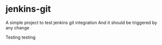 # jenkins-git
A simple project to test jenkins git integration
And it should be triggered by any change

Testing testing
